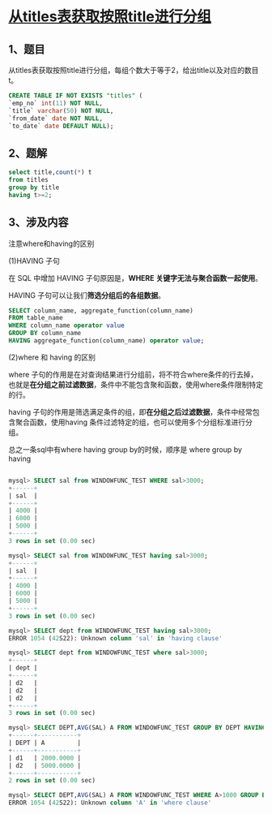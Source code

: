 # [从titles表获取按照title进行分组](https://www.nowcoder.com/practice/72ca694734294dc78f513e147da7821e?tpId=82&&tqId=29765&rp=1&ru=/ta/sql&qru=/ta/sql/question-ranking)

## 1、题目

从titles表获取按照title进行分组，每组个数大于等于2，给出title以及对应的数目t。

```sql
CREATE TABLE IF NOT EXISTS "titles" (
`emp_no` int(11) NOT NULL,
`title` varchar(50) NOT NULL,
`from_date` date NOT NULL,
`to_date` date DEFAULT NULL);
```

## 2、题解

```sql
select title,count(*) t
from titles
group by title
having t>=2;
```

## 3、涉及内容

注意where和having的区别

(1)HAVING 子句

在 SQL 中增加 HAVING 子句原因是，**WHERE 关键字无法与聚合函数一起使用**。

HAVING 子句可以让我们**筛选分组后的各组数据**。

```sql
SELECT column_name, aggregate_function(column_name)
FROM table_name
WHERE column_name operator value
GROUP BY column_name
HAVING aggregate_function(column_name) operator value;
```

(2)where 和 having 的区别

where 子句的作用是在对查询结果进行分组前，将不符合where条件的行去掉，也就是**在分组之前过滤数据**，条件中不能包含聚和函数，使用where条件限制特定的行。 

having 子句的作用是筛选满足条件的组，即**在分组之后过滤数据**，条件中经常包含聚合函数，使用having 条件过滤特定的组，也可以使用多个分组标准进行分组。

总之一条sql中有where having group by的时候，顺序是 where  group by having

```sql

mysql> SELECT sal from WINDOWFUNC_TEST WHERE sal>3000;
+------+
| sal  |
+------+
| 4000 |
| 6000 |
| 5000 |
+------+
3 rows in set (0.00 sec)

mysql> SELECT sal from WINDOWFUNC_TEST having sal>3000;     
+------+
| sal  |
+------+
| 4000 |
| 6000 |
| 5000 |
+------+
3 rows in set (0.00 sec)

mysql> SELECT dept from WINDOWFUNC_TEST having sal>3000;     
ERROR 1054 (42S22): Unknown column 'sal' in 'having clause'

mysql> SELECT dept from WINDOWFUNC_TEST where sal>3000;      
+------+
| dept |
+------+
| d2   |
| d2   |
| d2   |
+------+
3 rows in set (0.00 sec)

mysql> SELECT DEPT,AVG(SAL) A FROM WINDOWFUNC_TEST GROUP BY DEPT HAVING A>1000;
+------+-----------+
| DEPT | A         |
+------+-----------+
| d1   | 2000.0000 |
| d2   | 5000.0000 |
+------+-----------+
2 rows in set (0.00 sec)

mysql> SELECT DEPT,AVG(SAL) A FROM WINDOWFUNC_TEST WHERE A>1000 GROUP BY DEPT; 
ERROR 1054 (42S22): Unknown column 'A' in 'where clause'
```